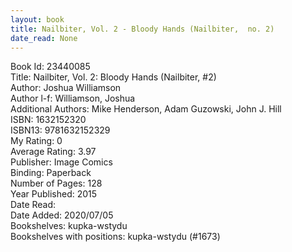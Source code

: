```yaml
---
layout: book
title: Nailbiter, Vol. 2 - Bloody Hands (Nailbiter,  no. 2)
date_read: None
---
```


Book Id: 23440085<br />
Title: Nailbiter, Vol. 2: Bloody Hands (Nailbiter, #2)<br />
Author: Joshua Williamson<br />
Author l-f: Williamson, Joshua<br />
Additional Authors: Mike Henderson, Adam Guzowski, John J. Hill<br />
ISBN: 1632152320<br />
ISBN13: 9781632152329<br />
My Rating: 0<br />
Average Rating: 3.97<br />
Publisher: Image Comics<br />
Binding: Paperback<br />
Number of Pages: 128<br />
Year Published: 2015<br />
Date Read: <br />
Date Added: 2020/07/05<br />
Bookshelves: kupka-wstydu<br />
Bookshelves with positions: kupka-wstydu (#1673)<br />

